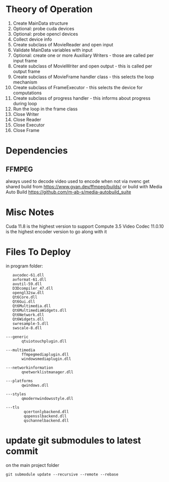 # Theory of Operation

1. Create MainData structure
1. Optional: probe cuda devices
1. Optional: probe opencl devices
1. Collect device info
1. Create subclass of MovieReader and open input
1. Validate MainData variables with input
1. Optional: create one or more Auxiliary Writers - those are called per input frame
1. Create subclass of MovieWriter and open output - this is called per output frame
1. Create subclass of MovieFrame handler class - this selects the loop mechanism
1. Create subclass of FrameExecutor - this selects the device for computations
1. Create subclass of progress handler - this informs about progress during loop
1. Run the loop in the frame class
1. Close Writer
1. Close Reader
1. Close Executor
1. Close Frame

# Dependencies

## FFMPEG
always used to decode video
used to encode when not via nvenc
get shared build from https://www.gyan.dev/ffmpeg/builds/
or build with Media Auto Build https://github.com/m-ab-s/media-autobuild_suite

# Misc Notes
Cuda 11.8 is the highest version to support Compute 3.5
Video Codec 11.0.10 is the highest encoder version to go along with it

# Files To Deploy
in program folder:
```
   avcodec-61.dll
   avformat-61.dll
   avutil-59.dll
   D3Dcompiler_47.dll
   opengl32sw.dll
   Qt6Core.dll
   Qt6Gui.dll
   Qt6Multimedia.dll
   Qt6MultimediaWidgets.dll
   Qt6Network.dll
   Qt6Widgets.dll
   swresample-5.dll
   swscale-8.dll
   
---generic
       qtuiotouchplugin.dll
       
---multimedia
       ffmpegmediaplugin.dll
       windowsmediaplugin.dll
       
---networkinformation
       qnetworklistmanager.dll
       
---platforms
       qwindows.dll
       
---styles
       qmodernwindowsstyle.dll
       
---tls
        qcertonlybackend.dll
        qopensslbackend.dll
        qschannelbackend.dll
```

# update git submodules to latest commit
on the main project folder
```
git submodule update --recursive --remote --rebase
```